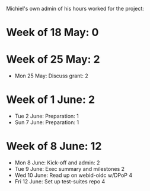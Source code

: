 Michiel's own admin of his hours worked for the project:

# Week of 18 May: 0

# Week of 25 May: 2
* Mon 25 May: Discuss grant: 2

# Week of 1 June: 2
* Tue 2 June: Preparation: 1
* Sun 7 June: Preparation: 1

# Week of 8 June: 12
* Mon 8 June: Kick-off and admin: 2
* Tue 9 June: Exec summary and milestones 2
* Wed 10 June: Read up on webid-oidc w/DPoP 4
* Fri 12 June: Set up test-suites repo 4
